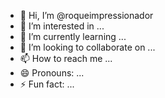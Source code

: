 - 👋 Hi, I’m @roqueimpressionador
- 👀 I’m interested in ...
- 🌱 I’m currently learning ...
- 💞️ I’m looking to collaborate on ...
- 📫 How to reach me ...
- 😄 Pronouns: ...
- ⚡ Fun fact: ...

<!---
roqueimpressionador/roqueimpressionador is a ✨ special ✨ repository because its `README.md` (this file) appears on your GitHub profile.
You can click the Preview link to take a look at your changes.
--->
